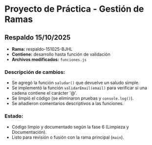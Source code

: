 # Proyecto de Práctica - Gestión de Ramas
## Respaldo 15/10/2025

- **Rama:** respaldo-151025-BJHL  
- **Contiene:** desarrollo hasta función de validación  
- **Archivos modificados:** `funciones.js`  

### Descripción de cambios:
- Se agregó la función `saludar()` que devuelve un saludo simple.
- Se implementó la función `validarEmail(email)` para verificar si una cadena contiene el carácter '@'.
- Se limpió el código (se eliminaron pruebas y `console.log()`).
- Se añadieron comentarios descriptivos a las funciones.

### Estado:
- Código limpio y documentado según la fase 6 (Limpieza y Documentación).
- Listo para revisión o fusión con la rama principal (`main`).
